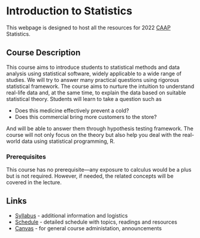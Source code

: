 # Introduction to Statistics

This webpage is designed to host all the resources for 2022 [CAAP](https://college.uchicago.edu/student-services/chicago-academic-achievement-program) Statistics. 

## Course Description

This course aims to introduce students to statistical methods and data analysis using statistical software, widely applicable to a wide range of studies. We will try to answer many practical questions using rigorous statistical framework. The course aims to nurture the intuition to understand real-life data and, at the same time, to explain the data based on suitable statistical theory. Students will learn to take a question such as

*	Does this medicine effectively prevent a cold?
* Does this commercial bring more customers to the store?

And will be able to answer them through hypothesis testing framework. The course will not only focus on the theory but also help you deal with the real-world data using statistical programming, R.

### Prerequisites
This course has no prerequisite—any exposure to calculus would be a plus but is not required. However, if needed, the related concepts will be covered in the lecture.

## Links

* [Syllabus](syllabus.md) - additional information and logistics
* [Schedule](schedule.md) - detailed schedule with topics, readings and resources
* [Canvas](https://canvas.uchicago.edu/courses/43564) - for general course administation, announcements
